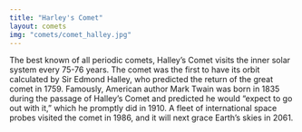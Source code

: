 ```yaml
---
title: "Harley's Comet"
layout: comets
img: "comets/comet_halley.jpg"
---
```

The best known of all periodic comets, Halley’s Comet visits the inner solar system every 75-76 years. The comet was the first to have its orbit calculated by Sir Edmond Halley, who predicted the return of the great comet in 1759. Famously, American author Mark Twain was born in 1835 during the passage of Halley’s Comet and predicted he would “expect to go out with it,” which he promptly did in 1910. A fleet of international space probes visited the comet in 1986, and it will next grace Earth’s skies in 2061.